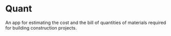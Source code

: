 # Quant
An app for estimating the cost and the bill of quantities of materials required for building construction projects.

